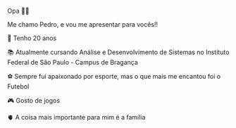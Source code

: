 Opa 🤙🏽

Me chamo Pedro, e vou me apresentar para vocês!!

🥇 Tenho 20 anos

📚 Atualmente cursando Análise e Desenvolvimento de Sistemas no Instituto Federal de São Paulo - Campus de Bragança

⚽ Sempre fui apaixonado por esporte, mas o que mais me encantou foi o Futebol

🎮 Gosto de jogos

🫀 A coisa mais importante para mim é a família
